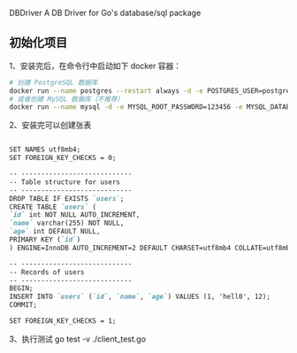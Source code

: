 DBDriver
A DB Driver for Go's database/sql package

## 初始化项目

1、安装完后，在命令行中启动如下 docker 容器：

```sh
# 创建 PostgreSQL 数据库
docker run --name postgres --restart always -d -e POSTGRES_USER=postgres -e POSTGRES_PASSWORD=postgres -e POSTGRES_DB=testSQL -p 5432:5432  postgres
# 或者创建 MySQL 数据库（不推荐）
docker run --name mysql -d -e MYSQL_ROOT_PASSWORD=123456 -e MYSQL_DATABASE=testSQL -d -p 3306:3306 mysql

```
2、安装完可以创建张表
```markdown

SET NAMES utf8mb4;
SET FOREIGN_KEY_CHECKS = 0;

-- ----------------------------
-- Table structure for users
-- ----------------------------
DROP TABLE IF EXISTS `users`;
CREATE TABLE `users` (
`id` int NOT NULL AUTO_INCREMENT,
`name` varchar(255) NOT NULL,
`age` int DEFAULT NULL,
PRIMARY KEY (`id`)
) ENGINE=InnoDB AUTO_INCREMENT=2 DEFAULT CHARSET=utf8mb4 COLLATE=utf8mb4_0900_ai_ci;

-- ----------------------------
-- Records of users
-- ----------------------------
BEGIN;
INSERT INTO `users` (`id`, `name`, `age`) VALUES (1, 'hell0', 12);
COMMIT;

SET FOREIGN_KEY_CHECKS = 1;
```

3、执行测试
go test -v ./client_test.go